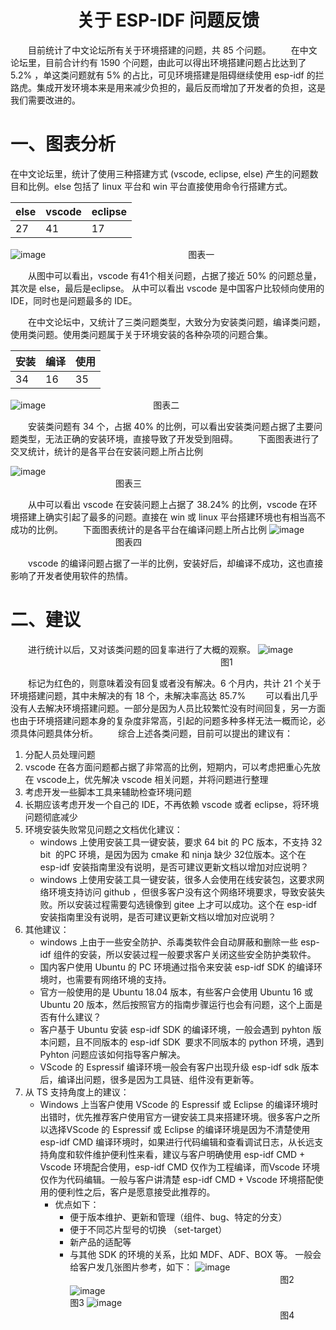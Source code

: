 # <center>关于 ESP-IDF 问题反馈</center>
&emsp;&emsp;目前统计了中文论坛所有关于环境搭建的问题，共 85 个问题。
&emsp;&emsp;在中文论坛里，目前合计约有 1590 个问题，由此可以得出环境搭建问题占比达到了 5.2% ，单这类问题就有 5% 的占比，可见环境搭建是阻碍继续使用 esp-idf 的拦路虎。集成开发环境本来是用来减少负担的，最后反而增加了开发者的负担，这是我们需要改进的。
# 一、图表分析
在中文论坛里，统计了使用三种搭建方式 (vscode, eclipse, else) 产生的问题数目和比例。else 包括了 linux 平台和 win 平台直接使用命令行搭建方式。


| else | vscode | eclipse |
|---   | ---    |   ---   |
|27    |41      |   17    |

![image](./pic/1.png "s")
&emsp;&emsp;&emsp;&emsp;&emsp;&emsp;&emsp;&emsp;&emsp;&emsp;&emsp;&emsp;&emsp;&emsp;&emsp;&emsp;图表一

&emsp;&emsp;从图中可以看出，vscode 有41个相关问题，占据了接近 50% 的问题总量，其次是 else，最后是eclipse。 从中可以看出 vscode 是中国客户比较倾向使用的 IDE，同时也是问题最多的 IDE。

&emsp;&emsp;在中文论坛中，又统计了三类问题类型，大致分为安装类问题，编译类问题，使用类问题。使用类问题属于关于环境安装的各种杂项的问题合集。


| 安装  | 编译   | 使用     |
|---   | ---    |   ---   |
|34    |16      |   35    |


![image](./pic/2.png "s")
&emsp;&emsp;&emsp;&emsp;&emsp;&emsp;&emsp;&emsp;&emsp;&emsp;&emsp;&emsp;图表二


&emsp;&emsp;安装类问题有 34 个，占据 40% 的比例，可以看出安装类问题占据了主要问题类型，无法正确的安装环境，直接导致了开发受到阻碍。
&emsp;&emsp;下面图表进行了交叉统计，统计的是各平台在安装问题上所占比例

![image](./pic/3.png "s")             
&emsp;&emsp;&emsp;&emsp;&emsp;&emsp;&emsp;&emsp;&emsp;&emsp;&emsp;&emsp;图表三

&emsp;&emsp;从中可以看出 vscode 在安装问题上占据了 38.24% 的比例，vscode 在环境搭建上确实引起了最多的问题。直接在 win 或 linux 平台搭建环境也有相当高不成功的比例。
&emsp;&emsp;下面图表统计的是各平台在编译问题上所占比例
![image](./pic/4.png "s")         
&emsp;&emsp;&emsp;&emsp;&emsp;&emsp;&emsp;&emsp;&emsp;&emsp;&emsp;&emsp;图表四

&emsp;&emsp;vscode 的编译问题占据了一半的比例，安装好后，却编译不成功，这也直接影响了开发者使用软件的热情。
# 二、建议
&emsp;&emsp;进行统计以后，又对该类问题的回复率进行了大概的观察。
![image](./pic/5.png "s") 
&emsp;&emsp;&emsp;&emsp;&emsp;&emsp;&emsp;&emsp;&emsp;&emsp;&emsp;&emsp;&emsp;&emsp;&emsp;&emsp;&emsp;&emsp;&emsp;&emsp;&emsp;&emsp;&emsp;&emsp;图1

&emsp;&emsp;标记为红色的，则意味着没有回复或者没有解决。6 个月内，共计 21 个关于环境搭建问题，其中未解决的有 18 个，未解决率高达 85.7%
&emsp;&emsp;可以看出几乎没有人去解决环境搭建问题。一部分是因为人员比较繁忙没有时间回复，另一方面也由于环境搭建问题本身的复杂度非常高，引起的问题多种多样无法一概而论，必须具体问题具体分析。
&emsp;&emsp;综合上述各类问题，目前可以提出的建议有：

1. 分配人员处理问题
2. vscode 在各方面问题都占据了非常高的比例，短期内，可以考虑把重心先放在 vscode上，优先解决 vscode 相关问题，并将问题进行整理
3. 考虑开发一些脚本工具来辅助检查环境问题
4. 长期应该考虑开发一个自己的 IDE，不再依赖 vscode 或者 eclipse，将环境问题彻底减少
5. 环境安装失败常见问题之文档优化建议：
    * windows 上使用安装工具一键安装，要求 64 bit 的 PC 版本，不支持 32 bit  的PC 环境，是因为因为 cmake 和 ninja 缺少 32位版本。这个在 esp-idf 安装指南里没有说明，是否可建议更新文档以增加对应说明？
    * windows 上使用安装工具一键安装，很多人会使用在线安装包，这要求网络环境支持访问 github ，但很多客户没有这个网络环境要求，导致安装失败。所以安装过程需要勾选镜像到 gitee 上才可以成功。这个在 esp-idf 安装指南里没有说明，是否可建议更新文档以增加对应说明？
6. 其他建议：
    * windows 上由于一些安全防护、杀毒类软件会自动屏蔽和删除一些 esp-idf 组件的安装，所以安装过程一般要求客户关闭这些安全防护类软件。
    * 国内客户使用 Ubuntu 的 PC 环境通过指令来安装 esp-idf SDK 的编译环境时，也需要有网络环境的支持。
    * 官方一般使用的是 Ubuntu 18.04 版本，有些客户会使用 Ubuntu 16 或 Ubuntu 20 版本，然后按照官方的指南步骤运行也会有问题，这个上面是否有什么建议？
    * 客户基于 Ubuntu 安装 esp-idf SDK 的编译环境，一般会遇到 pyhton 版本问题，且不同版本的 esp-idf SDK  要求不同版本的 python 环境，遇到 Pyhton 问题应该如何指导客户解决。
    * VScode 的 Espressif 编译环境一般会有客户出现升级 esp-idf sdk 版本后，编译出问题，很多是因为工具链、组件没有更新等。
7. 从 TS 支持角度上的建议：
    * Windows 上当客户使用 VScode 的 Espressif 或 Eclipse 的编译环境时出错时，优先推荐客户使用官方一键安装工具来搭建环境。很多客户之所以选择VScode 的 Espressif 或 Eclipse 的编译环境是因为不清楚使用 esp-idf CMD 编译环境时，如果进行代码编辑和查看调试日志，从长远支持角度和软件维护便利性来看，建议与客户明确使用 esp-idf CMD + Vscode 环境配合使用，esp-idf CMD 仅作为工程编译，而Vscode 环境仅作为代码编辑。一般与客户讲清楚 esp-idf CMD + Vscode 环境搭配使用的便利性之后，客户是愿意接受此推荐的。
      - 优点如下：
        - 便于版本维护、更新和管理（组件、bug、特定的分支）
        - 便于不同芯片型号的切换 （set-target）
        - 新产品的适配等
        - 与其他 SDK 的环境的关系，比如 MDF、ADF、BOX 等。
        一般会给客户发几张图片参考，如下：
![image](./pic/6.png "s") 
&emsp;&emsp;&emsp;&emsp;&emsp;&emsp;&emsp;&emsp;&emsp;&emsp;&emsp;&emsp;&emsp;&emsp;&emsp;&emsp;&emsp;&emsp;&emsp;&emsp;&emsp;&emsp;&emsp;&emsp;图2
![image](./pic/7.png "s") 
&emsp;&emsp;&emsp;&emsp;&emsp;&emsp;&emsp;&emsp;&emsp;&emsp;&emsp;&emsp;&emsp;&emsp;&emsp;&emsp;&emsp;&emsp;&emsp;&emsp;&emsp;&emsp;&emsp;&emsp;图3
![image](./pic/8.png "s") 
&emsp;&emsp;&emsp;&emsp;&emsp;&emsp;&emsp;&emsp;&emsp;&emsp;&emsp;&emsp;&emsp;&emsp;&emsp;&emsp;&emsp;&emsp;&emsp;&emsp;&emsp;&emsp;&emsp;&emsp;图4

